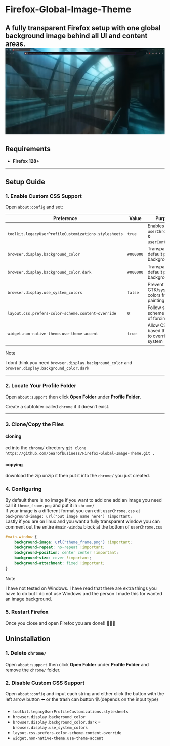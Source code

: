# Firefox-Global-Image-Theme
A fully transparent Firefox setup with one global background image behind all UI and content areas. \
![image](image-for-markdown/image.png)
---
## Requirements
- **Firefox 128+**

---
## Setup Guide
### 1. Enable Custom CSS Support
Open `about:config` and set:

| Preference | Value | Purpose |
|------------|-------|----------|
| `toolkit.legacyUserProfileCustomizations.stylesheets` | `true` | Enables `userChrome.css` & `userContent.css` |
| `browser.display.background_color` | `#000000` | Transparent default page background |
| `browser.display.background_color.dark` | `#000000` | Transparent default page background |
| `browser.display.use_system_colors` | `false` | Prevent GTK/system colors from painting |
| `layout.css.prefers-color-scheme.content-override` | `0` | Follow system scheme instead of forcing dark |
| `widget.non-native-theme.use-theme-accent` | `true` | Allow CSS-based themes to override system |
> [!NOTE]  
> I dont think you need `browser.display.background_color` and `browser.display.background_color.dark`
---

### 2. Locate Your Profile Folder

Open `about:support` then click **Open Folder** under **Profile Folder**.

Create a subfolder called `chrome` if it doesn’t exist.

---

### 3. Clone/Copy the Files
#### cloning
cd into the `chrome/` directory
`git clone https://github.com/bearofbusiness/Firefox-Global-Image-Theme.git .`
#### copying
download the zip unzip it then put it into the `chrome/` you just created.

### 4. Configuring
By default there is no image if you want to add one add an image you need call it `theme_frame.png` and put it in `chrome/` \
If your image is a different format you can edit `userChrome.css` at `background-image: url("put image name here") !important;` \
Lastly if you are on linux and you want a fully transparent window you can comment out the entire `#main-window` block at the bottom of `userChrome.css`
```css
#main-window {
    background-image: url("theme_frame.png") !important;
    background-repeat: no-repeat !important;
    background-position: center center !important;
    background-size: cover !important;
    background-attachment: fixed !important;
}
```
> [!NOTE]  
> I have not tested on Windows. I have read that there are extra things you have to do but I do not use Windows and the person I made this for wanted an image background.

### 5. Restart Firefox
Once you close and open Firefox you are done!! 🎉🥳🎉

## Uninstallation
### 1. Delete `chrome/`
Open `about:support` then click **Open Folder** under **Profile Folder** and remove the `chrome/` folder.
### 2. Disable Custom CSS Support
Open `about:config` and input each string and either click the button with the left arrow button ⬅️ or the trash can button 🗑️.(depends on the input type)
- `toolkit.legacyUserProfileCustomizations.stylesheets`
- `browser.display.background_color`
- `browser.display.background_color.dark`
= `browser.display.use_system_colors`
- `layout.css.prefers-color-scheme.content-override`
- `widget.non-native-theme.use-theme-accent`


